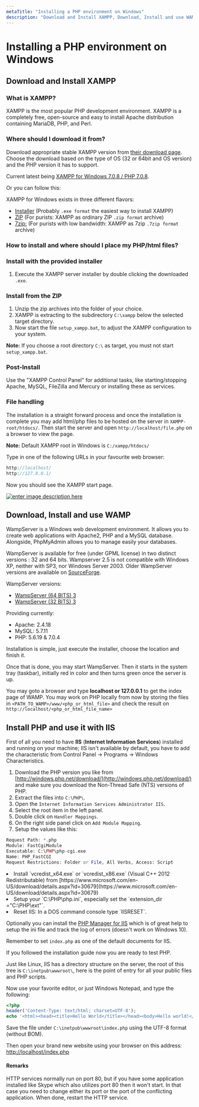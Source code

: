 ```yaml
---
metaTitle: "Installing a PHP environment on Windows"
description: "Download and Install XAMPP, Download, Install and use WAMP, Install PHP and use it with IIS"
---
```


# Installing a PHP environment on Windows



## Download and Install XAMPP


### What is XAMPP?

XAMPP is the most popular PHP development environment. XAMPP is a completely free, open-source and easy to install Apache distribution containing MariaDB, PHP, and Perl.

### Where should I download it from?

Download appropriate stable XAMPP version from [their download page](//www.apachefriends.org/download.html). Choose the download based on the type of OS (32 or 64bit and OS version) and the PHP version it has to support.

Current latest being [XAMPP for Windows 7.0.8 / PHP 7.0.8](//www.apachefriends.org/xampp-files/7.0.8/xampp-win32-7.0.8-0-VC14-installer.exe).

Or you can follow this:

XAMPP for Windows exists in three different flavors:

- [Installer](https://sourceforge.net/projects/xampp/files/XAMPP%20Windows/7.0.8/xampp-portable-win32-7.0.8-0-VC14-installer.exe/download) (Probably `.exe format` the easiest way to install XAMPP)
- [ZIP](https://sourceforge.net/projects/xampp/files/XAMPP%20Windows/7.0.8/xampp-portable-win32-7.0.8-0-VC14.zip/download) (For purists: XAMPP as ordinary ZIP `.zip format` archive)
- [7zip:](https://sourceforge.net/projects/xampp/files/XAMPP%20Windows/7.0.8/xampp-portable-win32-7.0.8-0-VC14.7z/download) (For purists with low bandwidth: XAMPP as 7zip `.7zip format` archive)

### How to install and where should I place my PHP/html files?

### Install with the provided installer

1. Execute the XAMPP server installer by double clicking the downloaded `.exe`.

### Install from the ZIP

1. Unzip the zip archives into the folder of your choice.
1. XAMPP is extracting to the subdirectory `C:\xampp` below the selected target directory.
1. Now start the file `setup_xampp.bat`, to adjust the XAMPP configuration to your system.

> 
**Note:** If you choose a root directory `C:\` as target, you must not start `setup_xampp.bat`.


### Post-Install

Use the "XAMPP Control Panel" for additional tasks, like starting/stopping Apache, MySQL, FileZilla and Mercury or installing these as services.

### File handling

The installation is a straight forward process and once the installation is complete you may add html/php files to be hosted on the server in `XAMPP-root/htdocs/`. Then start the server and open `http://localhost/file.php` on a browser to view the page.

> 
**Note:** Default XAMPP root in Windows is `C:/xampp/htdocs/`


Type in one of the following URLs in your favourite web browser:

```php
http://localhost/
http://127.0.0.1/

```

Now you should see the XAMPP start page.

[<img src="https://i.stack.imgur.com/8gS2c.jpg" alt="enter image description here" />](https://i.stack.imgur.com/8gS2c.jpg)



## Download, Install and use WAMP


WampServer is a Windows web development environment. It allows you to create web applications with Apache2, PHP and a MySQL database. Alongside, PhpMyAdmin allows you to manage easily your databases.

WampServer is available for free (under GPML license) in two distinct versions : 32 and 64 bits. Wampserver 2.5 is not compatible with Windows XP, neither with SP3, nor Windows Server 2003. Older WampServer versions are available on [SourceForge](https://sourceforge.net/projects/wampserver/files/).

WampServer versions:

- [WampServer (64 BITS) 3](https://sourceforge.net/projects/wampserver/files/WampServer%203/WampServer%203.0.0/wampserver3.0.4_x64_apache2.4.18_mysql5.7.11_php5.6.19-7.0.4.exe/download)
- [WampServer (32 BITS) 3](https://sourceforge.net/projects/wampserver/files/WampServer%203/WampServer%203.0.0/wampserver3.0.4_x86_apache2.4.18_mysql5.7.11_php5.6.19-7.0.4.exe/download)

Providing currently:

- Apache: 2.4.18
- MySQL: 5.7.11
- PHP: 5.6.19 & 7.0.4

Installation is simple, just execute the installer, choose the location and finish it.

Once that is done, you may start WampServer.
Then it starts in the system tray (taskbar), initially red in color and then turns green once the server is up.

You may goto a browser and type **localhost or 127.0.0.1** to get the index page of WAMP.
You may work on PHP locally from now by storing the files in `<PATH_TO_WAMP>/www/<php_or_html_file>` and check the result on `http://localhost/<php_or_html_file_name>`



## Install PHP and use it with IIS


First of all you need to have **IIS** (**Internet Information Services**) installed and running on your machine; IIS isn't available by default, you have to add the characteristic from Control Panel -> Programs -> Windows Characteristics.

1. Download the PHP version you like from [http://windows.php.net/download/](http://windows.php.net/download/) and make sure you download the Non-Thread Safe (NTS) versions of PHP.
1. Extract the files into `C:\PHP\`.
1. Open the `Internet Information Services Administrator IIS`.
1. Select the root item in the left panel.
1. Double click on `Handler Mappings`.
1. On the right side panel click on `Add Module Mapping`.
1. Setup the values like this:

```php
Request Path: *.php   
Module: FastCgiModule  
Executable: C:\PHP\php-cgi.exe  
Name: PHP_FastCGI  
Request Restrictions: Folder or File, All Verbs, Access: Script

```


<li>
Install `vcredist_x64.exe` or `vcredist_x86.exe` (Visual C++ 2012 Redistributable) from [https://www.microsoft.com/en-US/download/details.aspx?id=30679](https://www.microsoft.com/en-US/download/details.aspx?id=30679)
</li>
<li>
Setup your `C:\PHP\php.ini`, especially set the `extension_dir ="C:\PHP\ext"`.
</li>
<li>
Reset IIS: In a DOS command console type `IISRESET`.
</li>

Optionally you can install the [PHP Manager for IIS](https://phpmanager.codeplex.com/) which is of great help to setup the ini file and track the log of errors (doesn't work on Windows 10).

Remember to set `index.php` as one of the default documents for IIS.

If you followed the installation guide now you are ready to test PHP.

Just like Linux, IIS has a directory structure on the server, the root of this tree is `C:\inetpub\wwwroot\`, here is the point of entry for all your public files and PHP scripts.

Now use your favorite editor, or just Windows Notepad, and type the following:

```php
<?php 
header('Content-Type: text/html; charset=UTF-8');    
echo '<html><head><title>Hello World</title></head><body>Hello world!</body></html>';

```

Save the file under `C:\inetpub\wwwroot\index.php` using the UTF-8 format (without BOM).

Then open your brand new website using your browser on this address: [http://localhost/index.php](http://localhost/index.php)



#### Remarks


HTTP services normally run on port 80, but if you have some application installed like Skype which also utilizes port 80 then it won't start. In that case you need to change either its port or the port of the conflicting application. When done, restart the HTTP service.

